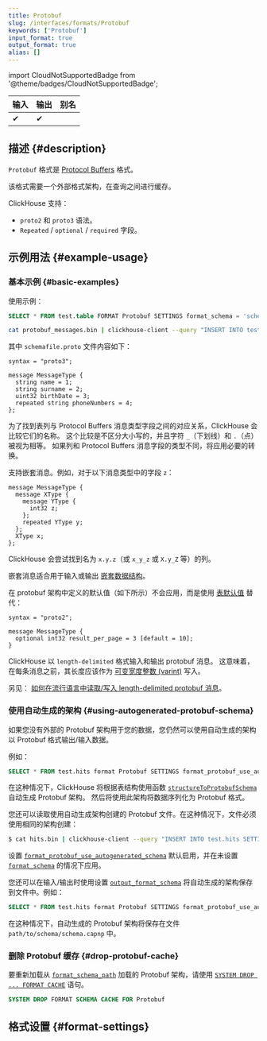 ```yaml
---
title: Protobuf
slug: /interfaces/formats/Protobuf
keywords: ['Protobuf']
input_format: true
output_format: true
alias: []
---
```


import CloudNotSupportedBadge from '@theme/badges/CloudNotSupportedBadge';

<CloudNotSupportedBadge/>

| 输入 | 输出 | 别名 |
|-------|--------|-------|
| ✔     | ✔      |       |

## 描述 {#description}

`Protobuf` 格式是 [Protocol Buffers](https://protobuf.dev/) 格式。

该格式需要一个外部格式架构，在查询之间进行缓存。

ClickHouse 支持：
- `proto2` 和 `proto3` 语法。
- `Repeated` / `optional` / `required` 字段。

## 示例用法 {#example-usage}

### 基本示例 {#basic-examples}

使用示例：

```sql
SELECT * FROM test.table FORMAT Protobuf SETTINGS format_schema = 'schemafile:MessageType'
```

```bash
cat protobuf_messages.bin | clickhouse-client --query "INSERT INTO test.table SETTINGS format_schema='schemafile:MessageType' FORMAT Protobuf"
```

其中 `schemafile.proto` 文件内容如下：

```capnp
syntax = "proto3";

message MessageType {
  string name = 1;
  string surname = 2;
  uint32 birthDate = 3;
  repeated string phoneNumbers = 4;
};
```

为了找到表列与 Protocol Buffers 消息类型字段之间的对应关系，ClickHouse 会比较它们的名称。
这个比较是不区分大小写的，并且字符 `_`（下划线）和 `.`（点）被视为相等。
如果列和 Protocol Buffers 消息字段的类型不同，将应用必要的转换。

支持嵌套消息。例如，对于以下消息类型中的字段 `z`：

```capnp
message MessageType {
  message XType {
    message YType {
      int32 z;
    };
    repeated YType y;
  };
  XType x;
};
```

ClickHouse 会尝试找到名为 `x.y.z`（或 `x_y_z` 或 `X.y_Z` 等）的列。

嵌套消息适合用于输入或输出 [嵌套数据结构](/sql-reference/data-types/nested-data-structures/index.md)。

在 protobuf 架构中定义的默认值（如下所示）不会应用，而是使用 [表默认值](/sql-reference/statements/create/table#default_values) 替代：

```capnp
syntax = "proto2";

message MessageType {
  optional int32 result_per_page = 3 [default = 10];
}
```

ClickHouse 以 `length-delimited` 格式输入和输出 protobuf 消息。
这意味着，在每条消息之前，其长度应该作为 [可变宽度整数 (varint)](https://developers.google.com/protocol-buffers/docs/encoding#varints) 写入。

另见： [如何在流行语言中读取/写入 length-delimited protobuf 消息](https://cwiki.apache.org/confluence/display/GEODE/Delimiting+Protobuf+Messages)。

### 使用自动生成的架构 {#using-autogenerated-protobuf-schema}

如果您没有外部的 Protobuf 架构用于您的数据，您仍然可以使用自动生成的架构以 Protobuf 格式输出/输入数据。

例如：

```sql
SELECT * FROM test.hits format Protobuf SETTINGS format_protobuf_use_autogenerated_schema=1
```

在这种情况下，ClickHouse 将根据表结构使用函数 [`structureToProtobufSchema`](/sql-reference/functions/other-functions.md#structure_to_protobuf_schema) 自动生成 Protobuf 架构。
然后将使用此架构将数据序列化为 Protobuf 格式。

您还可以读取使用自动生成架构创建的 Protobuf 文件。在这种情况下，文件必须使用相同的架构创建：

```bash
$ cat hits.bin | clickhouse-client --query "INSERT INTO test.hits SETTINGS format_protobuf_use_autogenerated_schema=1 FORMAT Protobuf"
```

设置 [`format_protobuf_use_autogenerated_schema`](/operations/settings/settings-formats.md#format_protobuf_use_autogenerated_schema) 默认启用，并在未设置 [`format_schema`](/operations/settings/formats#format_schema) 的情况下应用。

您还可以在输入/输出时使用设置 [`output_format_schema`](/operations/settings/formats#output_format_schema) 将自动生成的架构保存到文件中。例如：

```sql
SELECT * FROM test.hits format Protobuf SETTINGS format_protobuf_use_autogenerated_schema=1, output_format_schema='path/to/schema/schema.proto'
```

在这种情况下，自动生成的 Protobuf 架构将保存在文件 `path/to/schema/schema.capnp` 中。

### 删除 Protobuf 缓存 {#drop-protobuf-cache}

要重新加载从 [`format_schema_path`](/operations/server-configuration-parameters/settings.md/#format_schema_path) 加载的 Protobuf 架构，请使用 [`SYSTEM DROP ... FORMAT CACHE`](/sql-reference/statements/system.md/#system-drop-schema-format) 语句。

```sql
SYSTEM DROP FORMAT SCHEMA CACHE FOR Protobuf
```

## 格式设置 {#format-settings}
